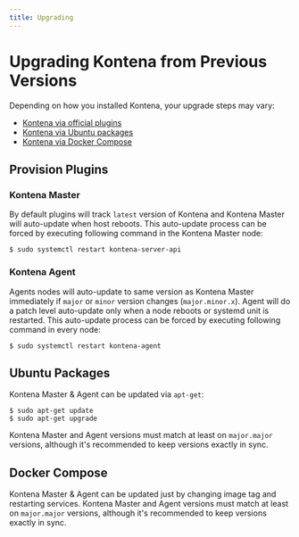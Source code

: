 ```yaml
---
title: Upgrading
---
```


# Upgrading Kontena from Previous Versions

Depending on how you installed Kontena, your upgrade steps may vary:

* [Kontena via official plugins](#provision-plugins)
* [Kontena via Ubuntu packages](#ubuntu-packages)
* [Kontena via Docker Compose](#docker-compose)


## Provision Plugins

### Kontena Master

By default plugins will track `latest` version of Kontena and Kontena Master will auto-update when host reboots. This auto-update process can be forced by executing following command in the Kontena Master node:

```
$ sudo systemctl restart kontena-server-api
```

### Kontena Agent

Agents nodes will auto-update to same version as Kontena Master immediately if `major` or `minor` version changes (`major.minor.x`). Agent will do a patch level auto-update only when a node reboots or systemd unit is restarted. This auto-update process can be forced by executing following command in every node:

```
$ sudo systemctl restart kontena-agent
```

## Ubuntu Packages

Kontena Master & Agent can be updated via `apt-get`:

```
$ sudo apt-get update
$ sudo apt-get upgrade
```

Kontena Master and Agent versions must match at least on `major.major` versions, although it's recommended to keep versions exactly in sync.

## Docker Compose

Kontena Master & Agent can be updated just by changing image tag and restarting services. Kontena Master and Agent versions must match at least on `major.major` versions, although it's recommended to keep versions exactly in sync.
